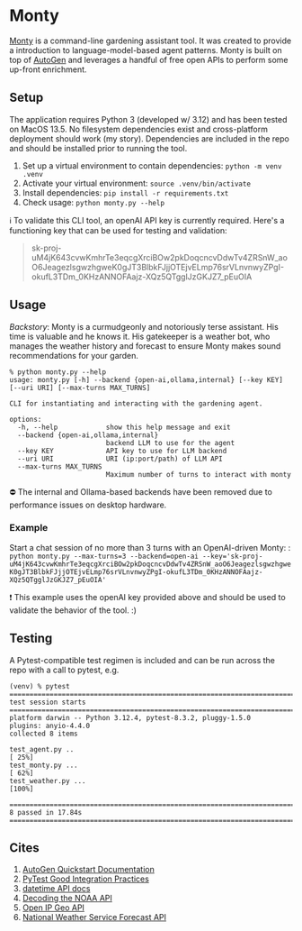 # Monty

[Monty](https://github.com/auto-d/monty) is a command-line gardening assistant tool. It was created to provide a introduction to language-model-based agent patterns. Monty is built on top of [AutoGen](https://microsoft.github.io/autogen/) and leverages a handful of free open APIs to perform some up-front enrichment. 

## Setup

The application requires Python 3 (developed w/ 3.12) and has been tested on MacOS 13.5. No filesystem dependencies exist and cross-platform deployment should work (my story). Dependencies are included in the repo and should be installed prior to running the tool. 

1. Set up a virtual environment to contain dependencies: `python -m venv .venv`
2. Activate your virtual environment: `source .venv/bin/activate`
2. Install dependencies: `pip install -r requirements.txt`
3. Check usage: `python monty.py --help`

ℹ️ To validate this CLI tool, an openAI API key is currently required. Here's a functioning key that can be used for testing and validation: 

>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

## Usage

*Backstory*: Monty is a curmudgeonly and notoriously terse assistant. His time is valuable and he knows it. His gatekeeper is a weather bot, who manages the weather history and forecast to ensure Monty makes sound recommendations for your garden. 

```
% python monty.py --help
usage: monty.py [-h] --backend {open-ai,ollama,internal} [--key KEY] [--uri URI] [--max-turns MAX_TURNS]

CLI for instantiating and interacting with the gardening agent.

options:
  -h, --help            show this help message and exit
  --backend {open-ai,ollama,internal}
                        backend LLM to use for the agent
  --key KEY             API key to use for LLM backend
  --uri URI             URI (ip:port/path) of LLM API
  --max-turns MAX_TURNS
                        Maximum number of turns to interact with monty
```

⛔️ The internal and Ollama-based backends have been removed due to performance issues on desktop hardware. 

### Example

Start a chat session of no more than 3 turns with an OpenAI-driven Monty: : `python monty.py --max-turns=3 --backend=open-ai --key='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'`

❗️ This example uses the openAI key provided above and should be used to validate the behavior of the tool. :)

## Testing

A Pytest-compatible test regimen is included and can be run across the repo with a call to pytest, e.g. 

```
(venv) % pytest                                                                                                                                                                                                                      
================================================================================================================================================ test session starts ================================================================================================================================================
platform darwin -- Python 3.12.4, pytest-8.3.2, pluggy-1.5.0
plugins: anyio-4.4.0
collected 8 items                                                                                                                                                                                                                                                                                                   

test_agent.py ..                                                                                                                                                                                                                                                                                              [ 25%]
test_monty.py ...                                                                                                                                                                                                                                                                                             [ 62%]
test_weather.py ...                                                                                                                                                                                                                                                                                           [100%]

================================================================================================================================================ 8 passed in 17.84s =================================================================================================================================================
```


## Cites

1. [AutoGen Quickstart Documentation](https://microsoft.github.io/autogen/docs/Getting-Started)
1. [PyTest Good Integration Practices](https://docs.pytest.org/en/7.1.x/explanation/goodpractices.html)
1. [datetime API docs](https://docs.python.org/3/library/datetime.html#examples-of-usage-timedelta)
1. [Decoding the NOAA API](https://github.com/partytax/ncei-api-guide/blob/master/README.md)
1. [Open IP Geo API](https://api.techniknews.net/ipgeo)
1. [National Weather Service Forecast API](https://www.ncei.noaa.gov/cdo-web/api/v2/datasets)


